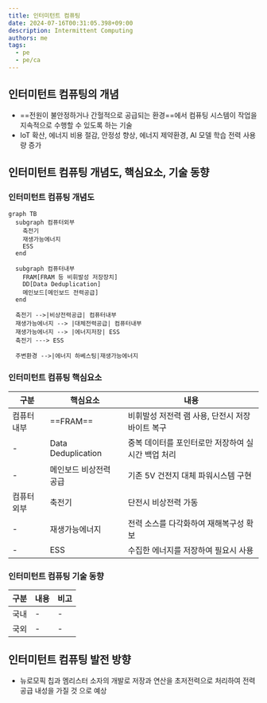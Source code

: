 ```yaml
---
title: 인터미턴트 컴퓨팅
date: 2024-07-16T00:31:05.398+09:00
description: Intermittent Computing
authors: me
tags:
  - pe
  - pe/ca 
---
```


## 인터미턴트 컴퓨팅의 개념

- ==전원이 불안정하거나 간헐적으로 공급되는 환경==에서 컴퓨팅 시스템이 작업을 지속적으로 수행할 수 있도록 하는 기술
- IoT 확산, 에너지 비용 절감, 안정성 향상, 에너지 제약환경, AI 모델 학습 전력 사용량 증가

## 인터미턴트 컴퓨팅 개념도, 핵심요소, 기술 동향

### 인터미턴트 컴퓨팅 개념도

```mermaid
graph TB
  subgraph 컴퓨터외부
    축전기
    재생가능에너지
    ESS
  end

  subgraph 컴퓨터내부
    FRAM[FRAM 등 비휘발성 저장장치]
    DD[Data Deduplication]
    메인보드[메인보드 전력공급]
  end

  축전기 -->|비상전력공급| 컴퓨터내부
  재생가능에너지 --> |대체전력공급| 컴퓨터내부
  재생가능에너지 --> |에너지저장| ESS
  축전기 ---> ESS

  주변환경 -->|에너지 하베스팅|재생가능에너지
```

### 인터미턴트 컴퓨팅 핵심요소

| 구분 | 핵심요소 | 내용 |
| --- | --- | --- |
| 컴퓨터 내부 | ==FRAM== | 비휘발성 저전력 램 사용, 단전시 저장 바이트 복구 |
| - | Data Deduplication | 중복 데이터를 포인터로만 저장하여 실시간 백업 처리 |
| - | 메인보드 비상전력 공급 | 기존 5V 건전지 대체 파워시스템 구현 |
| 컴퓨터 외부 | 축전기 | 단전시 비상전력 가동 |
| - | 재생가능에너지 | 전력 소스를 다각화하여 재해복구성 확보 |
| - | ESS | 수집한 에너지를 저장하여 필요시 사용 |

### 인터미턴트 컴퓨팅 기술 동향

| 구분 | 내용 | 비고 |
| --- | --- | --- |
| 국내 | - | - |
| 국외 | - | - |

## 인터미턴트 컴퓨팅 발전 방향

- 뉴로모픽 칩과 멤리스터 소자의 개발로 저장과 연산을 초저전력으로 처리하여 전력 공급 내성을 가질 것 으로 예상
